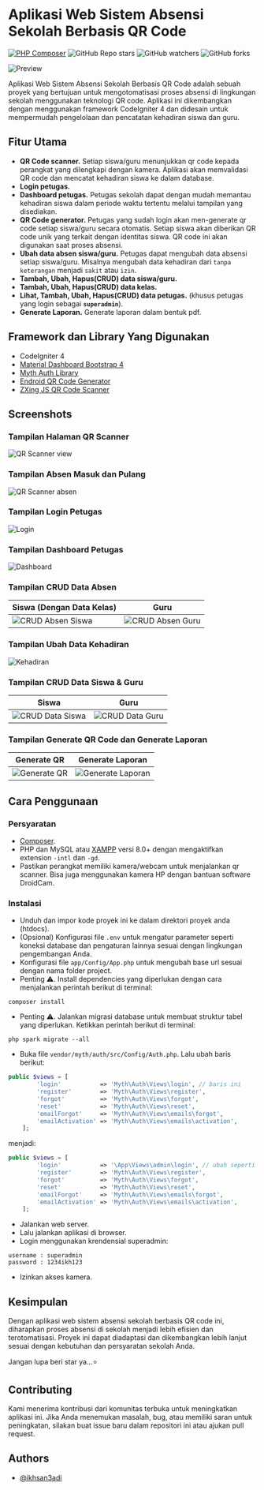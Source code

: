 # Aplikasi Web Sistem Absensi Sekolah Berbasis QR Code

[![PHP Composer](https://github.com/ikhsan3adi/Absensi-Sekolah-QR-Code/actions/workflows/php.yml/badge.svg)](https://github.com/ikhsan3adi/Absensi-Sekolah-QR-Code/actions/workflows/php.yml)
![GitHub Repo stars](https://img.shields.io/github/stars/ikhsan3adi/Absensi-Sekolah-QR-Code?style=social)
![GitHub watchers](https://img.shields.io/github/watchers/ikhsan3adi/Absensi-Sekolah-QR-Code?style=social)
![GitHub forks](https://img.shields.io/github/forks/ikhsan3adi/Absensi-Sekolah-QR-Code?style=social)

![Preview](https://github.com/ikhsan3adi/Absensi-Sekolah-QR-Code/raw/master/screenshots/hero.png)

Aplikasi Web Sistem Absensi Sekolah Berbasis QR Code adalah sebuah proyek yang bertujuan untuk mengotomatisasi proses absensi di lingkungan sekolah menggunakan teknologi QR code. Aplikasi ini dikembangkan dengan menggunakan framework CodeIgniter 4 dan didesain untuk mempermudah pengelolaan dan pencatatan kehadiran siswa dan guru.

## Fitur Utama
- **QR Code scanner.** Setiap siswa/guru menunjukkan qr code kepada perangkat yang dilengkapi dengan kamera. Aplikasi akan memvalidasi QR code dan mencatat kehadiran siswa ke dalam database.
- **Login petugas.**
- **Dashboard petugas.** Petugas sekolah dapat dengan mudah memantau kehadiran siswa dalam periode waktu tertentu melalui tampilan yang disediakan.
- **QR Code generator.** Petugas yang sudah login akan men-generate qr code setiap siswa/guru secara otomatis. Setiap siswa akan diberikan QR code unik yang terkait dengan identitas siswa. QR code ini akan digunakan saat proses absensi.
- **Ubah data absen siswa/guru.** Petugas dapat mengubah data absensi setiap siswa/guru. Misalnya mengubah data kehadiran dari `tanpa keterangan` menjadi `sakit` atau `izin`.
- **Tambah, Ubah, Hapus(CRUD) data siswa/guru.**
- **Tambah, Ubah, Hapus(CRUD) data kelas.**
- **Lihat, Tambah, Ubah, Hapus(CRUD) data petugas.** (khusus petugas yang login sebagai **`superadmin`**).
- **Generate Laporan.** Generate laporan dalam bentuk pdf.

## Framework dan Library Yang Digunakan
- CodeIgniter 4
- [Material Dashboard Bootstrap 4](https://www.creative-tim.com/product/material-dashboard-bs4)
- [Myth Auth Library](https://github.com/lonnieezell/myth-auth)
- [Endroid QR Code Generator](https://github.com/endroid/qr-code)
- [ZXing JS QR Code Scanner](https://github.com/zxing-js/library)

## Screenshots
### Tampilan Halaman QR Scanner
![QR Scanner view](https://github.com/ikhsan3adi/Absensi-Sekolah-QR-Code/raw/master/screenshots/image_5_2023_204644.jpeg)

### Tampilan Absen Masuk dan Pulang
![QR Scanner absen](https://github.com/ikhsan3adi/Absensi-Sekolah-QR-Code/raw/master/screenshots/absen.jpg)

### Tampilan Login Petugas
![Login](https://github.com/ikhsan3adi/Absensi-Sekolah-QR-Code/raw/master/screenshots/image_4_2023_20573.jpeg)

### Tampilan Dashboard Petugas
![Dashboard](https://github.com/ikhsan3adi/Absensi-Sekolah-QR-Code/raw/master/screenshots/image_10_2023_205123.jpeg)

### Tampilan CRUD Data Absen
| Siswa (Dengan Data Kelas)     | Guru          |
| ----------------------------- |:-------------:|
| ![CRUD Absen Siswa](https://github.com/ikhsan3adi/Absensi-Sekolah-QR-Code/raw/master/screenshots/image_11_2023_205146.jpeg) | ![CRUD Absen Guru](https://github.com/ikhsan3adi/Absensi-Sekolah-QR-Code/raw/master/screenshots/image_2_2023_20525.jpeg) |

### Tampilan Ubah Data Kehadiran
![Kehadiran](https://github.com/ikhsan3adi/Absensi-Sekolah-QR-Code/raw/master/screenshots/image_17_2023_205557.jpeg)

### Tampilan CRUD Data Siswa & Guru
| Siswa         | Guru          |
| ------------- |:-------------:|
| ![CRUD Data Siswa](https://github.com/ikhsan3adi/Absensi-Sekolah-QR-Code/raw/master/screenshots/image_12_2023_205221.jpeg) | ![CRUD Data Guru](https://github.com/ikhsan3adi/Absensi-Sekolah-QR-Code/raw/master/screenshots/image_14_2023_205256.jpeg) |

### Tampilan Generate QR Code dan Generate Laporan
| Generate QR   | Generate Laporan |
| ------------- |:----------------:|
| ![Generate QR](https://github.com/ikhsan3adi/Absensi-Sekolah-QR-Code/raw/master/screenshots/image_3_2023_20539.jpeg) | ![Generate Laporan](https://github.com/ikhsan3adi/Absensi-Sekolah-QR-Code/raw/master/screenshots/image_15_2023_205322.jpeg) |

## Cara Penggunaan
### Persyaratan
- [Composer](https://getcomposer.org/).
- PHP dan MySQL atau [XAMPP](https://www.apachefriends.org/download.html) versi 8.0+ dengan mengaktifkan extension `-intl` dan `-gd`.
- Pastikan perangkat memiliki kamera/webcam untuk menjalankan qr scanner. Bisa juga menggunakan kamera HP dengan bantuan software DroidCam.

### Instalasi
- Unduh dan impor kode proyek ini ke dalam direktori proyek anda (htdocs).
- (Opsional) Konfigurasi file `.env` untuk mengatur parameter seperti koneksi database dan pengaturan lainnya sesuai dengan lingkungan pengembangan Anda.
- Konfigurasi file `app/Config/App.php` untuk mengubah base url sesuai dengan nama folder project.
- Penting ⚠️. Install dependencies yang diperlukan dengan cara menjalankan perintah berikut di terminal:
```shell
composer install
```
- Penting ⚠️. Jalankan migrasi database untuk membuat struktur tabel yang diperlukan. Ketikkan perintah berikut di terminal:
```shell
php spark migrate --all
```
- Buka file `vendor/myth/auth/src/Config/Auth.php`. Lalu ubah baris berikut:
```php
public $views = [
        'login'           => 'Myth\Auth\Views\login', // baris ini
        'register'        => 'Myth\Auth\Views\register',
        'forgot'          => 'Myth\Auth\Views\forgot',
        'reset'           => 'Myth\Auth\Views\reset',
        'emailForgot'     => 'Myth\Auth\Views\emails\forgot',
        'emailActivation' => 'Myth\Auth\Views\emails\activation',
    ];
```
menjadi:
```php
public $views = [
        'login'           => '\App\Views\admin\login', // ubah seperti ini agar login bisa diakses
        'register'        => 'Myth\Auth\Views\register',
        'forgot'          => 'Myth\Auth\Views\forgot',
        'reset'           => 'Myth\Auth\Views\reset',
        'emailForgot'     => 'Myth\Auth\Views\emails\forgot',
        'emailActivation' => 'Myth\Auth\Views\emails\activation',
    ];
```
- Jalankan web server.
- Lalu jalankan aplikasi di browser.
- Login menggunakan krendensial superadmin:
```
username : superadmin
password : 1234ikh123
```
- Izinkan akses kamera.

## Kesimpulan
Dengan aplikasi web sistem absensi sekolah berbasis QR code ini, diharapkan proses absensi di sekolah menjadi lebih efisien dan terotomatisasi. Proyek ini dapat diadaptasi dan dikembangkan lebih lanjut sesuai dengan kebutuhan dan persyaratan sekolah Anda.

Jangan lupa beri star ya...⭐

## Contributing
Kami menerima kontribusi dari komunitas terbuka untuk meningkatkan aplikasi ini. Jika Anda menemukan masalah, bug, atau memiliki saran untuk peningkatan, silakan buat issue baru dalam repositori ini atau ajukan pull request.

## Authors
- [@ikhsan3adi](https://www.github.com/ikhsan3adi)
